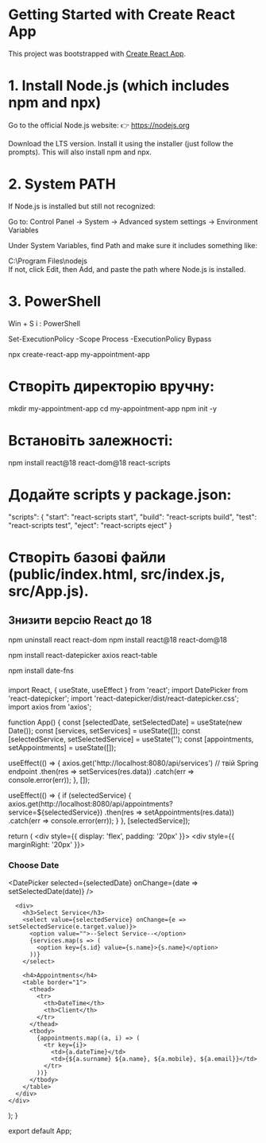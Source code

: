 # Getting Started with Create React App

This project was bootstrapped with [Create React App](https://github.com/facebook/create-react-app).

# 1. Install Node.js (which includes npm and npx)
Go to the official Node.js website:
👉 https://nodejs.org

Download the LTS version.
Install it using the installer (just follow the prompts).
This will also install npm and npx.

# 2. System PATH
If Node.js is installed but still not recognized:

Go to: Control Panel → System → Advanced system settings → Environment Variables

Under System Variables, find Path and make sure it includes something like:

C:\Program Files\nodejs\
If not, click Edit, then Add, and paste the path where Node.js is installed.

# 3. PowerShell 
 Win + S і :
PowerShell

Set-ExecutionPolicy -Scope Process -ExecutionPolicy Bypass

npx create-react-app my-appointment-app

# Створіть директорію вручну:

mkdir my-appointment-app
cd my-appointment-app
npm init -y

# Встановіть залежності:

npm install react@18 react-dom@18 react-scripts

# Додайте scripts у package.json:

"scripts": {
  "start": "react-scripts start",
  "build": "react-scripts build",
  "test": "react-scripts test",
  "eject": "react-scripts eject"
}

# Створіть базові файли (public/index.html, src/index.js, src/App.js).

## Знизити версію React до 18

npm uninstall react react-dom
npm install react@18 react-dom@18

npm install react-datepicker axios react-table

npm install date-fns

### 
import React, { useState, useEffect } from 'react';
import DatePicker from 'react-datepicker';
import 'react-datepicker/dist/react-datepicker.css';
import axios from 'axios';

function App() {
  const [selectedDate, setSelectedDate] = useState(new Date());
  const [services, setServices] = useState([]);
  const [selectedService, setSelectedService] = useState('');
  const [appointments, setAppointments] = useState([]);

  useEffect(() => {
    axios.get('http://localhost:8080/api/services')  // твій Spring endpoint
      .then(res => setServices(res.data))
      .catch(err => console.error(err));
  }, []);

  useEffect(() => {
    if (selectedService) {
      axios.get(http://localhost:8080/api/appointments?service=${selectedService})
        .then(res => setAppointments(res.data))
        .catch(err => console.error(err));
    }
  }, [selectedService]);

  return (
    <div style={{ display: 'flex', padding: '20px' }}>
      <div style={{ marginRight: '20px' }}>
        <h3>Choose Date</h3>
        <DatePicker selected={selectedDate} onChange={date => setSelectedDate(date)} />
      </div>

      <div>
        <h3>Select Service</h3>
        <select value={selectedService} onChange={e => setSelectedService(e.target.value)}>
          <option value="">--Select Service--</option>
          {services.map(s => (
            <option key={s.id} value={s.name}>{s.name}</option>
          ))}
        </select>

        <h4>Appointments</h4>
        <table border="1">
          <thead>
            <tr>
              <th>DateTime</th>
              <th>Client</th>
            </tr>
          </thead>
          <tbody>
            {appointments.map((a, i) => (
              <tr key={i}>
                <td>{a.dateTime}</td>
                <td>{${a.surname} ${a.name}, ${a.mobile}, ${a.email}}</td>
              </tr>
            ))}
          </tbody>
        </table>
      </div>
    </div>
  );
}

export default App;

